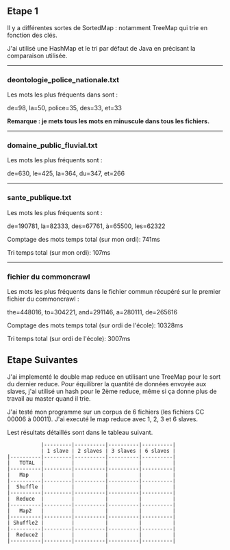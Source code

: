 ## Etape 1

Il y a différentes sortes de SortedMap : notamment TreeMap qui trie en fonction des clés. 

J'ai utilisé une HashMap et le tri par défaut de Java en précisant la comparaison utilisée.

---

### deontologie_police_nationale.txt

Les mots les plus fréquents dans  sont :

de=98, la=50, police=35, des=33, et=33

**Remarque : je mets tous les mots en minuscule dans tous les fichiers.**

---

### domaine_public_fluvial.txt

Les mots les plus fréquents sont :

de=630, le=425, la=364, du=347, et=266

---

### sante_publique.txt

Les mots les plus fréquents sont :

de=190781, la=82333, des=67761, à=65500, les=62322

Comptage des mots temps total (sur mon ordi): 741ms

Tri temps total (sur mon ordi): 107ms

---

### fichier du commoncrawl

Les mots les plus fréquents dans le fichier commun récupéré sur le premier fichier du commoncrawl : 

the=448016, to=304221, and=291146, a=280111, de=265616

Comptage des mots temps total (sur ordi de l'école): 10328ms

Tri temps total (sur ordi de l'école): 3007ms


## Etape Suivantes


J'ai implementé le double map reduce en utilisant une TreeMap pour le sort du dernier reduce.
Pour équilibrer la quantité de données envoyée aux slaves, j'ai utilisé un hash pour le 2ème reduce, même si ça donne plus de travail au master quand il trie.

J'ai testé mon programme sur un corpus de 6 fichiers (les fichiers CC 00006 à 00011). J'ai executé le map reduce avec 1, 2, 3 et 6 slaves.

Lest résultats détaillés sont dans le tableau suivant.

               |---------|----------|----------|----------|
               | 1 slave | 2 slaves | 3 slaves | 6 slaves |
    |----------|---------|----------|----------|----------|
    |   TOTAL  |         |          |          |          |
    |----------|---------|----------|----------|----------|
    |   Map    |         |          |          |          |
    |----------|---------|----------|----------|----------|
    |  Shuffle |         |          |          |          |
    |----------|---------|----------|----------|----------|
    |  Reduce  |         |          |          |          |
    |----------|---------|----------|----------|----------|
    |   Map2   |         |          |          |          |
    |----------|---------|----------|----------|----------|
    | Shuffle2 |         |          |          |          |
    |----------|---------|----------|----------|----------|
    |  Reduce2 |         |          |          |          |
    |----------|---------|----------|----------|----------|       
